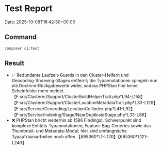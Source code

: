 # Test Report

Date: 2025-10-08T16:42:30+00:00

## Command

```
composer ci:test
```

## Result

- ✅ Redundante Laufzeit-Guards in den Cluster-Helfern und Geocoding-/Indexing-Stages entfernt; die Typannotationen spiegeln nun die Doctrine-Rückgabewerte wider, sodass PHPStan hier keine Scheinfehler mehr meldet.【F:src/Clusterer/Support/ClusterBuildHelperTrait.php†L94-L158】【F:src/Clusterer/Support/ClusterLocationMetadataTrait.php†L33-L129】【F:src/Service/Geocoding/LocationCellIndex.php†L41-L92】【F:src/Service/Indexing/Stage/NearDuplicateStage.php†L33-L86】
- ❌ PHPStan bricht weiterhin ab (586 Findings). Schwerpunkt sind komplexe Entitäts-Typannotationen, Feature-Bag-Generics sowie das Thumbnail- und Metadata-Modul; hier sind umfangreiche Typaufräumarbeiten noch offen.【695360†L1-L120】【695360†L121-L240】
